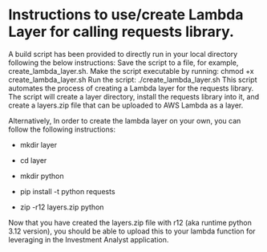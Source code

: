 # Instructions to use/create Lambda Layer for calling requests library.

A build script has been provided to directly run in your local directory following the below instructions:
Save the script to a file, for example, create_lambda_layer.sh.
Make the script executable by running: chmod +x create_lambda_layer.sh
Run the script: ./create_lambda_layer.sh
This script automates the process of creating a Lambda layer for the requests library. The script will create a layer directory, install the requests library into it, and create a layers.zip file that can be uploaded to AWS Lambda as a layer.

Alternatively, In order to create the lambda layer on your own, you can follow the following instructions:


* mkdir layer


* cd layer


* mkdir python


* pip install -t python requests


* zip -r12 layers.zip python


Now that you have created the layers.zip file with r12 (aka runtime python 3.12 version), you should be able to upload this to your lambda function for leveraging in the Investment Analyst application.